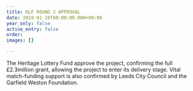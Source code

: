 ```yaml
---
title: HLF ROUND 2 APPROVAL
date: 2019-01-10T08:00:00.000+00:00
year_only: false
active_entry: false
order: 
images: []

---
```

The Heritage Lottery Fund approve the project, confirming the full £2.3million grant, allowing the project to enter its delivery stage. Vital match-funding support is also confirmed by Leeds City Council and the Garfield Weston Foundation.